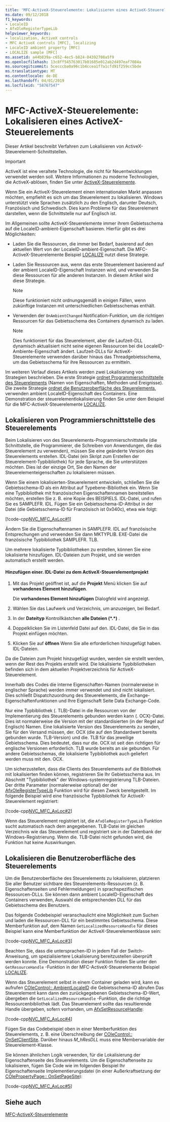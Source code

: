 ```yaml
---
title: 'MFC-ActiveX-Steuerelemente: Lokalisieren eines ActiveX-Steuerelements'
ms.date: 09/12/2018
f1_keywords:
- LocaleID
- AfxOleRegisterTypeLib
helpviewer_keywords:
- localization, ActiveX controls
- MFC ActiveX controls [MFC], localizing
- LocaleID ambient property [MFC]
- LOCALIZE sample [MFC]
ms.assetid: a44b839a-c652-4ec5-b824-04392708a5f9
ms.openlocfilehash: 13c8ff545763017b01685e012ab2d497eaf7084a
ms.sourcegitcommit: 5cecccba0a96c1b4ccea1f7a1cfd91f259cc5bde
ms.translationtype: MT
ms.contentlocale: de-DE
ms.lasthandoff: 04/01/2019
ms.locfileid: "58767547"
---
```

# <a name="mfc-activex-controls-localizing-an-activex-control"></a>MFC-ActiveX-Steuerelemente: Lokalisieren eines ActiveX-Steuerelements

Dieser Artikel beschreibt Verfahren zum Lokalisieren von ActiveX-Steuerelement-Schnittstellen.

>[!IMPORTANT]
> ActiveX ist eine veraltete Technologie, die nicht für Neuentwicklungen verwendet werden soll. Weitere Informationen zu moderne Technologien, die ActiveX-ablösen, finden Sie unter [ActiveX-Steuerelemente](activex-controls.md).

Wenn Sie ein ActiveX-Steuerelement einen internationalen Markt anpassen möchten, empfiehlt es sich um das Steuerelement zu lokalisieren. Windows unterstützt viele Sprachen zusätzlich zu den Englisch, darunter Deutsch, Französisch und Schwedisch. Dies kann Probleme für das Steuerelement darstellen, wenn die Schnittstelle nur auf Englisch ist.

Im Allgemeinen sollte ActiveX-Steuerelemente immer ihrem Gebietsschema auf die LocaleID-ambient-Eigenschaft basieren. Hierfür gibt es drei Möglichkeiten:

- Laden Sie die Ressourcen, die immer bei Bedarf, basierend auf den aktuellen Wert von der LocaleID-ambient-Eigenschaft. Die MFC-ActiveX-Steuerelemente Beispiel [LOCALIZE](../overview/visual-cpp-samples.md) nutzt diese Strategie.

- Laden Sie Ressourcen aus, wenn das erste Steuerelement basierend auf der ambient LocaleID-Eigenschaft Instanzen wird, und verwenden Sie diese Ressourcen für alle anderen Instanzen. In diesem Artikel wird diese Strategie.

    > [!NOTE]
    >  Diese funktioniert nicht ordnungsgemäß in einigen Fällen, wenn zukünftige Instanzen mit unterschiedlichen Gebietsschemas enthält.

- Verwenden der `OnAmbientChanged` Notification-Funktion, um die richtigen Ressourcen für das Gebietsschema des Containers dynamisch zu laden.

    > [!NOTE]
    >  Dies funktioniert für das Steuerelement, aber die Laufzeit-DLL dynamisch aktualisiert nicht seine eigenen Ressourcen bei die LocaleID-Ambiente-Eigenschaft ändert. Laufzeit-DLLs für ActiveX-Steuerelemente verwenden darüber hinaus das Threadgebietsschema, um das Gebietsschema für ihre Ressourcen zu ermitteln.

Im weiteren Verlauf dieses Artikels werden zwei Lokalisierung von Strategien beschrieben. Die erste Strategie [ordnet Programmierschnittstelle des Steuerelements](#_core_localizing_your_control.92.s_programmability_interface) (Namen von Eigenschaften, Methoden und Ereignisse). Die zweite Strategie [ordnet die Benutzeroberfläche des Steuerelements](#_core_localizing_the_control.92.s_user_interface), verwenden ambient LocaleID-Eigenschaft des Containers. Eine Demonstration der steuerelementlokalisierung finden Sie unter dem Beispiel für die MFC-ActiveX-Steuerelemente [LOCALIZE](../overview/visual-cpp-samples.md).

##  <a name="_core_localizing_your_control.92.s_programmability_interface"></a> Lokalisieren von Programmierschnittstelle des Steuerelements

Beim Lokalisieren von des Steuerelements-Programmierschnittstelle (die Schnittstelle, die Programmierer, die Schreiben von Anwendungen, die das Steuerelement zu verwenden), müssen Sie eine geänderte Version des Steuerelements erstellen. IDL-Datei (ein Skript zum Erstellen der Steuerelement-Typbibliothek) für jede Sprache, die Sie unterstützen möchten. Dies ist der einzige Ort, Sie den Namen der Steuerelementeigenschaften zu lokalisieren müssen.

Wenn Sie einem lokalisierten-Steuerelement entwickeln, schließen Sie die Gebietsschema-ID als ein Attribut auf Typebene-Bibliothek ein. Wenn Sie eine Typbibliothek mit französischen Eigenschaftennamen bereitstellen möchten, erstellen Sie z. B. eine Kopie des BEISPIELS. IDL-Datei, und rufen Sie es SAMPLEFR. IDL. Fügen Sie ein Gebietsschema-ID-Attribut in der Datei (die Gebietsschema-ID für Französisch ist 0x040c), etwa wie folgt:

[!code-cpp[NVC_MFC_AxLoc#1](../mfc/codesnippet/cpp/mfc-activex-controls-localizing-an-activex-control_1.idl)]

Ändern Sie die Eigenschaftennamen in SAMPLEFR. IDL auf französische Entsprechungen und verwenden Sie dann MKTYPLIB. EXE-Datei die französische Typbibliothek SAMPLEFR. TLB.

Um mehrere lokalisierte Typbibliotheken zu erstellen, können Sie eine lokalisierte hinzufügen. IDL-Dateien zum Projekt, und sie werden automatisch erstellt werden.

#### <a name="to-add-an-idl-file-to-your-activex-control-project"></a>Hinzufügen einer. IDL-Datei zu dem ActiveX-Steuerelementprojekt

1. Mit das Projekt geöffnet ist, auf die **Projekt** Menü klicken Sie auf **vorhandenes Element hinzufügen**.

   Die **vorhandenes Element hinzufügen** Dialogfeld wird angezeigt.

1. Wählen Sie das Laufwerk und Verzeichnis, um anzuzeigen, bei Bedarf.

1. In der **Dateityp** Kontrollkästchen **alle Dateien (\*.\*)** .

1. Doppelklicken Sie im Listenfeld Datei auf den. IDL-Datei, die Sie in das Projekt einfügen möchten.

1. Klicken Sie auf **öffnen** Wenn Sie alle erforderlichen hinzugefügt haben. IDL-Dateien.

Da die Dateien zum Projekt hinzugefügt wurden, werden sie erstellt werden, wenn der Rest des Projekts erstellt wird. Die lokalisierte Typbibliotheken befinden sich in dem aktuellen Projektverzeichnis für ActiveX-Steuerelement.

Innerhalb des Codes die interne Eigenschaften-Namen (normalerweise in englischer Sprache) werden immer verwendet und sind nicht lokalisiert. Dies schließt Dispatchzuordnung des Steuerelements, die Exchange-Eigenschaftenfunktionen und Ihre Eigenschaft Seite Data Exchange-Code.

Nur eine Typbibliothek (. TLB)-Datei in die Ressourcen von der Implementierung des Steuerelements gebunden werden kann (. OCX)-Datei. Dies ist normalerweise die Version mit der standardisierten (in der Regel auf Englisch) Namen. Eine lokalisierte Version des Steuerelements zu senden, Sie für den Versand müssen, der. OCX (die auf den Standardwert bereits gebunden wurde. TLB-Version) und die. TLB für das jeweilige Gebietsschema. Dies bedeutet, dass nur die. OCX ist seit den richtigen für englische Versionen erforderlich. TLB wurde bereits an sie gebunden. Für andere Gebietsschemas, die lokalisierte Typbibliothek auch geliefert werden muss mit den. OCX.

Um sicherzustellen, dass die Clients des Steuerelements auf die Bibliothek mit lokalisierten finden können, registrieren Sie Ihr Gebietsschema aus. Im Abschnitt "Typbibliothek" der Windows-systemregistrierung TLB-Dateien. Der dritte Parameter (normalerweise optional) der der [AfxOleRegisterTypeLib](../mfc/reference/registering-ole-controls.md#afxoleregistertypelib) Funktion wird für diesen Zweck bereitgestellt. Im folgende Beispiel wird eine französische Typbibliothek für ActiveX-Steuerelement registriert:

[!code-cpp[NVC_MFC_AxLoc#2](../mfc/codesnippet/cpp/mfc-activex-controls-localizing-an-activex-control_2.cpp)]

Wenn das Steuerelement registriert ist, die `AfxOleRegisterTypeLib` Funktion sucht automatisch nach dem angegebenen. TLB-Datei im gleichen Verzeichnis wie das Steuerelement und registriert sie in der Datenbank der Windows-Registrierung. Wenn die. TLB-Datei nicht gefunden wird, die Funktion hat keine Auswirkungen.

##  <a name="_core_localizing_the_control.92.s_user_interface"></a> Lokalisieren die Benutzeroberfläche des Steuerelements

Um die Benutzeroberfläche des Steuerelements zu lokalisieren, platzieren Sie aller Benutzer sichtbare des Steuerelements-Ressourcen (z. B. Eigenschaftenseiten und Fehlermeldungen) in sprachspezifischen Ressourcen-DLLs. Sie können dann ambient LocaleID-Eigenschaft des Containers verwenden, Auswahl die entsprechenden DLL für das Gebietsschema des Benutzers.

Das folgende Codebeispiel veranschaulicht eine Möglichkeit zum Suchen und laden die Ressourcen-DLL für ein bestimmtes Gebietsschema. Diese Memberfunktion auf, dem Namen `GetLocalizedResourceHandle` für dieses Beispiel kann eine Memberfunktion der ActiveX-Steuerelementklasse sein:

[!code-cpp[NVC_MFC_AxLoc#3](../mfc/codesnippet/cpp/mfc-activex-controls-localizing-an-activex-control_3.cpp)]

Beachten Sie, dass die untersprachen-ID in jedem Fall der Switch-Anweisung, um spezialisiertere Lokalisierung bereitzustellen überprüft werden konnte. Eine Demonstration dieser Funktion finden Sie unter den `GetResourceHandle` -Funktion in der MFC-ActiveX-Steuerelemente Beispiel [LOCALIZE](../overview/visual-cpp-samples.md).

Wenn das Steuerelement selbst in einem Container geladen wird, kann es aufrufen [COleControl:: AmbientLocaleID](../mfc/reference/colecontrol-class.md#ambientlocaleid) die Gebietsschema-ID abrufen Das Steuerelement kann dann den zurückgegebenen Gebietsschema-ID-Wert, übergeben die `GetLocalizedResourceHandle` -Funktion, die die richtige Ressourcenbibliothek lädt. Das Steuerelement sollte das resultierende Handle übergeben, sofern vorhanden, um [AfxSetResourceHandle](../mfc/reference/application-information-and-management.md#afxsetresourcehandle):

[!code-cpp[NVC_MFC_AxLoc#4](../mfc/codesnippet/cpp/mfc-activex-controls-localizing-an-activex-control_4.cpp)]

Fügen Sie das Codebeispiel oben in einer Memberfunktion des Steuerelements, z. B. eine Überschreibung der [COleControl:: OnSetClientSite](../mfc/reference/colecontrol-class.md#onsetclientsite). Darüber hinaus *M_hResDLL* muss eine Membervariable der Steuerelement-Klasse.

Sie können ähnlichen Logik verwenden, für die Lokalisierung der Eigenschaftenseite des Steuerelements. Um die Eigenschaftenseite zu lokalisieren, fügen Sie Code wie im folgenden Beispiel Ihr Eigenschaftenseite Implementierungsdatei (in einer Außerkraftsetzung der [COlePropertyPage:: OnSetPageSite](../mfc/reference/colepropertypage-class.md#onsetpagesite)):

[!code-cpp[NVC_MFC_AxLoc#5](../mfc/codesnippet/cpp/mfc-activex-controls-localizing-an-activex-control_5.cpp)]

## <a name="see-also"></a>Siehe auch

[MFC-ActiveX-Steuerelemente](../mfc/mfc-activex-controls.md)
